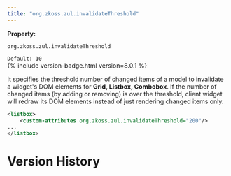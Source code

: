 ```yaml
---
title: "org.zkoss.zul.invalidateThreshold"
---
```


**Property:**

`org.zkoss.zul.invalidateThreshold`

`Default: 10`  
{% include version-badge.html version=8.0.1 %}

It specifies the threshold number of changed items of a model to
invalidate a widget's DOM elements for **Grid, Listbox, Combobox**. If
the number of changed items (by adding or removing) is over the
threshold, client widget will redraw its DOM elements instead of just
rendering changed items only.

```xml
<listbox>
    <custom-attributes org.zkoss.zul.invalidateThreshold="200"/>
...
</listbox>
```

# Version History
